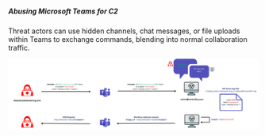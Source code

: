 ##### Abusing Microsoft Teams for C2

Threat actors can use hidden channels, chat messages, or file uploads within Teams to exchange commands, blending into normal collaboration traffic.

![teams](/doc/teams.png)